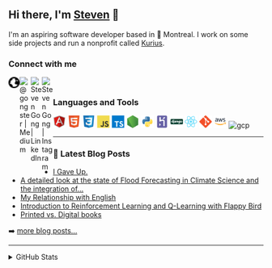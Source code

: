 ## Hi there, I'm [Steven][website] 👋

I'm an aspiring software developer based in 🌁 Montreal. I work on some side projects and run a nonprofit called [Kurius][kurius].

### Connect with me

[<img align="left" alt="stevengong.me" width="22px" src="https://raw.githubusercontent.com/iconic/open-iconic/master/svg/globe.svg" />][website]
[<img align="left" alt="@gongster | Medium" width="22px" src="https://cdn.jsdelivr.net/npm/simple-icons@v3/icons/medium.svg" />][medium]
[<img align="left" alt="Steven Gong | LinkedIn" width="22px" src="https://cdn.jsdelivr.net/npm/simple-icons@v3/icons/linkedin.svg" />][linkedin]
[<img align="left" alt="Steven Gong | Instagram" width="22px" src="https://cdn.jsdelivr.net/npm/simple-icons@v3/icons/instagram.svg" />][instagram]

<br />

### Languages and Tools
<p align="left">
<img src="https://raw.githubusercontent.com/devicons/devicon/master/icons/angularjs/angularjs-original.svg" alt="angular-js" width="25" height="25" />
<img src="https://raw.githubusercontent.com/devicons/devicon/master/icons/html5/html5-original.svg" alt="html" width="25" height="25" />
<img src="https://raw.githubusercontent.com/devicons/devicon/master/icons/css3/css3-original.svg" alt="css3" width="25" height="25" />
<img src="https://raw.githubusercontent.com/devicons/devicon/master/icons/javascript/javascript-original.svg" alt="javascript" width="25" height="25" />
<img src="https://raw.githubusercontent.com/devicons/devicon/master/icons/typescript/typescript-original.svg" alt="typescript" width="25" height="25" />
<img src="https://raw.githubusercontent.com/devicons/devicon/master/icons/nodejs/nodejs-original.svg" alt="nodejs" width="25" height="25" />
<img src="https://raw.githubusercontent.com/devicons/devicon/master/icons/python/python-original.svg" alt="python" width="25" height="25" />
<img src="https://raw.githubusercontent.com/devicons/devicon/master/icons/heroku/heroku-plain.svg" alt="heroku" width="25" height="25" />
<img src="https://raw.githubusercontent.com/devicons/devicon/master/icons/django/django-original.svg" alt="django" width="25" height="25" />
<img src="https://raw.githubusercontent.com/devicons/devicon/master/icons/react/react-original.svg" alt="react" width="25" height="25" />
<img src="https://raw.githubusercontent.com/devicons/devicon/master/icons/git/git-original.svg" alt="react" width="25" height="25" />
<img src="https://raw.githubusercontent.com/github/explore/80688e429a7d4ef2fca1e82350fe8e3517d3494d/topics/aws/aws.png" alt="aws" width="25" height="25" />
<img src="https://www.vectorlogo.zone/logos/google_cloud/google_cloud-icon.svg" alt="gcp" width="25" height="25" />
</p>

---

### 📕 Latest Blog Posts

<!-- BLOG-POST-LIST:START -->
- [I Gave Up.](https://medium.com/@gongster/i-gave-up-eeaa6158b67c?source=rss-1e9dd8b9d5fb------2)
- [A detailed look at the state of Flood Forecasting in Climate Science and the integration of…](https://medium.com/@gongster/a-detailed-look-at-the-state-of-flood-forecasting-in-climate-science-and-the-integration-of-912d31b460c4?source=rss-1e9dd8b9d5fb------2)
- [My Relationship with English](https://medium.com/@gongster/my-relationship-with-english-6050f30d5865?source=rss-1e9dd8b9d5fb------2)
- [Introduction to Reinforcement Learning and Q-Learning with Flappy Bird](https://levelup.gitconnected.com/introduction-to-reinforcement-learning-and-q-learning-with-flappy-bird-aa1f40614532?source=rss-1e9dd8b9d5fb------2)
- [Printed vs. Digital books](https://medium.com/@gongster/printed-vs-digital-books-49170a7371c6?source=rss-1e9dd8b9d5fb------2)
<!-- BLOG-POST-LIST:END -->

➡️ [more blog posts...](https://medium.com/@gongster)

---

<details>
  <summary>GitHub Stats</summary>

  <img align="left" alt="Gongsta's GitHub Stats" src="https://github-readme-stats.vercel.app/api?username=gongsta&show_icons=true&hide_border=true" />

</details>

[website]: https://stevengong.me
[kurius]: https://kurius.ca
[medium]: https://medium.com/@gongster
[instagram]: https://instagram.com/stevengongg
[linkedin]: https://linkedin.com/in/gong-steven

